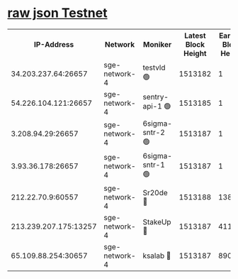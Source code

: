 
[raw json Testnet](https://rpc-check.sget.stavr.tech/sget/rpc-sget-result.json)
=


<table><tr><th>IP-Address</th><th>Network</th><th>Moniker</th><th>Latest Block Height</th><th>Earliest Block Height</th><th>Catching Up</th><th>Tx Index</th><th>Voting Power</th><th>Scan Time</th></tr><tr><td>34.203.237.64:26657</td><td>sge-network-4</td><td>testvld 🟢</td><td>1513182</td><td>1</td><td>False</td><td>on</td><td>0</td><td>2024-02-11T02:17:54.625800162UTC</td></tr><tr><td>54.226.104.121:26657</td><td>sge-network-4</td><td>sentry-api-1 🟢</td><td>1513185</td><td>1</td><td>False</td><td>on</td><td>0</td><td>2024-02-11T02:18:09.554513556UTC</td></tr><tr><td>3.208.94.29:26657</td><td>sge-network-4</td><td>6sigma-sntr-2 🟢</td><td>1513187</td><td>1</td><td>False</td><td>on</td><td>0</td><td>2024-02-11T02:18:19.605847950UTC</td></tr><tr><td>3.93.36.178:26657</td><td>sge-network-4</td><td>6sigma-sntr-1 🟢</td><td>1513187</td><td>1</td><td>False</td><td>on</td><td>0</td><td>2024-02-11T02:18:22.282533584UTC</td></tr><tr><td>212.22.70.9:60557</td><td>sge-network-4</td><td>Sr20de 🔴</td><td>1513188</td><td>138001</td><td>False</td><td>on</td><td>104</td><td>2024-02-11T02:18:25.171254034UTC</td></tr><tr><td>213.239.207.175:13257</td><td>sge-network-4</td><td>StakeUp 🔴</td><td>1513187</td><td>411001</td><td>False</td><td>off</td><td>100</td><td>2024-02-11T02:18:18.645053160UTC</td></tr><tr><td>65.109.88.254:30657</td><td>sge-network-4</td><td>ksalab 🔴</td><td>1513187</td><td>890001</td><td>False</td><td>off</td><td>1942</td><td>2024-02-11T02:18:22.633206303UTC</td></tr></table>
